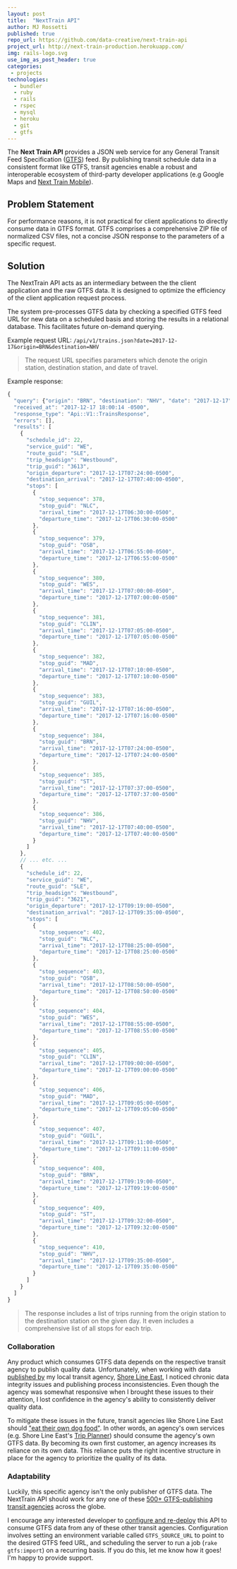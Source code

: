 ```yaml
---
layout: post
title:  "NextTrain API"
author: MJ Rossetti
published: true
repo_url: https://github.com/data-creative/next-train-api
project_url: http://next-train-production.herokuapp.com/
img: rails-logo.svg
use_img_as_post_header: true
categories:
 - projects
technologies:
  - bundler
  - ruby
  - rails
  - rspec
  - mysql
  - heroku
  - git
  - gtfs
---
```


The **Next Train API** provides a JSON web service for any General Transit Feed Specification ([GTFS](https://developers.google.com/transit/gtfs/)) feed. By publishing transit schedule data in a consistent format like GTFS, transit agencies enable a robust and interoperable ecosystem of third-party developer applications (e.g Google Maps and <a href="{{ site.baseurl }}/projects/2017/06/30/next-train-mobile/">Next Train Mobile</a>).

## Problem Statement

For performance reasons, it is not practical for client applications to directly consume data in GTFS format. GTFS comprises a comprehensive ZIP file of normalized CSV files, not a concise JSON response to the parameters of a specific request.

## Solution

The NextTrain API acts as an intermediary between the the client application and the raw GTFS data. It is designed to optimize the efficiency of the client application request process.

The system pre-processes GTFS data by checking a specified GTFS feed URL for new data on a scheduled basis and storing the results in a relational database. This facilitates future on-demand querying.

Example request URL: `/api/v1/trains.json?date=2017-12-17&origin=BRN&destination=NHV`

> The request URL specifies parameters which denote the origin station, destination station, and date of travel.

Example response:

```js
{
  "query": {"origin": "BRN", "destination": "NHV", "date": "2017-12-17"},
  "received_at": "2017-12-17 18:00:14 -0500",
  "response_type": "Api::V1::TrainsResponse",
  "errors": [],
  "results": [
    {
      "schedule_id": 22,
      "service_guid": "WE",
      "route_guid": "SLE",
      "trip_headsign": "Westbound",
      "trip_guid": "3613",
      "origin_departure": "2017-12-17T07:24:00-0500",
      "destination_arrival": "2017-12-17T07:40:00-0500",
      "stops": [
        {
          "stop_sequence": 378,
          "stop_guid": "NLC",
          "arrival_time": "2017-12-17T06:30:00-0500",
          "departure_time": "2017-12-17T06:30:00-0500"
        },
        {
          "stop_sequence": 379,
          "stop_guid": "OSB",
          "arrival_time": "2017-12-17T06:55:00-0500",
          "departure_time": "2017-12-17T06:55:00-0500"
        },
        {
          "stop_sequence": 380,
          "stop_guid": "WES",
          "arrival_time": "2017-12-17T07:00:00-0500",
          "departure_time": "2017-12-17T07:00:00-0500"
        },
        {
          "stop_sequence": 381,
          "stop_guid": "CLIN",
          "arrival_time": "2017-12-17T07:05:00-0500",
          "departure_time": "2017-12-17T07:05:00-0500"
        },
        {
          "stop_sequence": 382,
          "stop_guid": "MAD",
          "arrival_time": "2017-12-17T07:10:00-0500",
          "departure_time": "2017-12-17T07:10:00-0500"
        },
        {
          "stop_sequence": 383,
          "stop_guid": "GUIL",
          "arrival_time": "2017-12-17T07:16:00-0500",
          "departure_time": "2017-12-17T07:16:00-0500"
        },
        {
          "stop_sequence": 384,
          "stop_guid": "BRN",
          "arrival_time": "2017-12-17T07:24:00-0500",
          "departure_time": "2017-12-17T07:24:00-0500"
        },
        {
          "stop_sequence": 385,
          "stop_guid": "ST",
          "arrival_time": "2017-12-17T07:37:00-0500",
          "departure_time": "2017-12-17T07:37:00-0500"
        },
        {
          "stop_sequence": 386,
          "stop_guid": "NHV",
          "arrival_time": "2017-12-17T07:40:00-0500",
          "departure_time": "2017-12-17T07:40:00-0500"
        }
      ]
    },
    // ... etc. ...
    {
      "schedule_id": 22,
      "service_guid": "WE",
      "route_guid": "SLE",
      "trip_headsign": "Westbound",
      "trip_guid": "3621",
      "origin_departure": "2017-12-17T09:19:00-0500",
      "destination_arrival": "2017-12-17T09:35:00-0500",
      "stops": [
        {
          "stop_sequence": 402,
          "stop_guid": "NLC",
          "arrival_time": "2017-12-17T08:25:00-0500",
          "departure_time": "2017-12-17T08:25:00-0500"
        },
        {
          "stop_sequence": 403,
          "stop_guid": "OSB",
          "arrival_time": "2017-12-17T08:50:00-0500",
          "departure_time": "2017-12-17T08:50:00-0500"
        },
        {
          "stop_sequence": 404,
          "stop_guid": "WES",
          "arrival_time": "2017-12-17T08:55:00-0500",
          "departure_time": "2017-12-17T08:55:00-0500"
        },
        {
          "stop_sequence": 405,
          "stop_guid": "CLIN",
          "arrival_time": "2017-12-17T09:00:00-0500",
          "departure_time": "2017-12-17T09:00:00-0500"
        },
        {
          "stop_sequence": 406,
          "stop_guid": "MAD",
          "arrival_time": "2017-12-17T09:05:00-0500",
          "departure_time": "2017-12-17T09:05:00-0500"
        },
        {
          "stop_sequence": 407,
          "stop_guid": "GUIL",
          "arrival_time": "2017-12-17T09:11:00-0500",
          "departure_time": "2017-12-17T09:11:00-0500"
        },
        {
          "stop_sequence": 408,
          "stop_guid": "BRN",
          "arrival_time": "2017-12-17T09:19:00-0500",
          "departure_time": "2017-12-17T09:19:00-0500"
        },
        {
          "stop_sequence": 409,
          "stop_guid": "ST",
          "arrival_time": "2017-12-17T09:32:00-0500",
          "departure_time": "2017-12-17T09:32:00-0500"
        },
        {
          "stop_sequence": 410,
          "stop_guid": "NHV",
          "arrival_time": "2017-12-17T09:35:00-0500",
          "departure_time": "2017-12-17T09:35:00-0500"
        }
      ]
    }
  ]
}
```

> The response includes a list of trips running from the origin station to the destination station on the given day. It even includes a comprehensive list of all stops for each trip.

### Collaboration

Any product which consumes GTFS data depends on the respective transit agency to publish quality data. Unfortunately, when working with data [published by](https://www.cttransit.com/about/developers) my local transit agency, [Shore Line East](http://www.shorelineeast.com/), I noticed chronic data integrity issues and publishing process inconsistencies. Even though the agency was somewhat responsive when I brought these issues to their attention, I lost confidence in the agency's ability to consistently deliver quality data.

To mitigate these issues in the future, transit agencies like Shore Line East should ["eat their own dog food"](https://www.investopedia.com/terms/e/eatyourowndogfood.asp). In other words, an agency's own services (e.g. Shore Line East's [Trip Planner](http://www.shorelineeast.com/trip-planner)) should consume the agency's own GTFS data. By becoming its own first customer, an agency increases its reliance on its own data. This reliance puts the right incentive structure in place for the agency to prioritize the quality of its data.

### Adaptability

Luckily, this specific agency isn't the only publisher of GTFS data. The NextTrain API should work for any one of these [500+ GTFS-publishing transit agencies](https://transitfeeds.com/feeds) across the globe.

I encourage any interested developer to [configure and re-deploy](https://github.com/data-creative/next-train-api/blob/master/DEPLOYING.md) this API to consume GTFS data from any of these other transit agencies. Configuration involves setting an environment variable called `GTFS_SOURCE_URL` to point to the desired GTFS feed URL, and scheduling the server to run a job (`rake gtfs:import`) on a recurring basis. If you do this, let me know how it goes! I'm happy to provide support.
